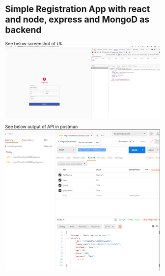 # Simple Registration App with react and node, express and MongoD as backend

See below screenshot of UI:
![Alt text](/Screenshot21.png?raw=true "UI")

See below output of API in postman
![Alt text](/Screenshot6.png?raw=true "postman")
